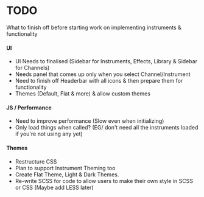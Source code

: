 TODO
====

What to finish off before starting work on implementing instruments & functionality



#### UI

* UI Needs to finalised (Sidebar for Instruments, Effects, Library & Sidebar for Channels)
* Needs panel that comes up only when you select Channel/Instrument
* Need to finish off Headerbar with all icons & then prepare them for functionality
* Themes (Default, Flat & more) & allow custom themes

#### JS / Performance

* Need to improve performance (Slow even when initializing)
* Only load things when called? (EG/ don't need all the instruments loaded if you're not using any yet)

#### Themes

* Restructure CSS
* Plan to support Instrument Theming too
* Create Flat Theme, Light & Dark Themes.
* Re-write SCSS for code to allow users to make their own style in SCSS or CSS (Maybe add LESS later)

